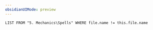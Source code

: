 ```yaml
---
obsidianUIMode: preview
---
```

```dataview
LIST FROM "5. Mechanics\Spells" WHERE file.name != this.file.name
```